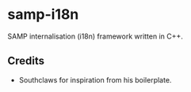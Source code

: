 # samp-i18n
SAMP internalisation (i18n) framework written in C++.

## Credits
* Southclaws for inspiration from his boilerplate.